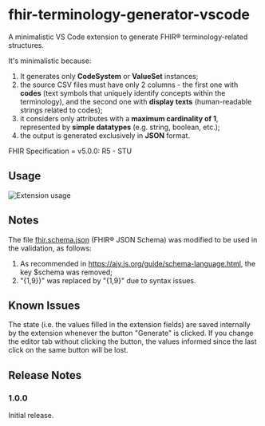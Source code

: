 # fhir-terminology-generator-vscode
A minimalistic VS Code extension to generate FHIR® terminology-related structures.  

It's minimalistic because:
1. It generates only __CodeSystem__ or __ValueSet__ instances;
2. the source CSV files must have only 2 columns - the first one with __codes__ (text symbols that uniquely identify concepts within the terminology), and the second one with __display texts__ (human-readable strings related to codes);
3. it considers only attributes with a __maximum cardinality of 1__, represented by __simple datatypes__ (e.g. string, boolean, etc.);
4. the output is generated exclusively in __JSON__ format.

FHIR Specification = v5.0.0: R5 - STU

## Usage
![Extension usage](resource/image/extension.gif)

## Notes
The file [fhir.schema.json](resource/schema/fhir.schema.json) (FHIR® JSON Schema) was modified to be used in the validation, as follows:
1. As recommended in https://ajv.js.org/guide/schema-language.html, the key $schema was removed;
2. "{1,9}}" was replaced by "{1,9}" due to syntax issues.

## Known Issues
The state (i.e. the values filled in the extension fields) are saved internally by the extension whenever the button "Generate" is clicked. If you change the editor tab without clicking the button, the values informed since the last click on the same button will be lost.

## Release Notes

### 1.0.0

Initial release.
